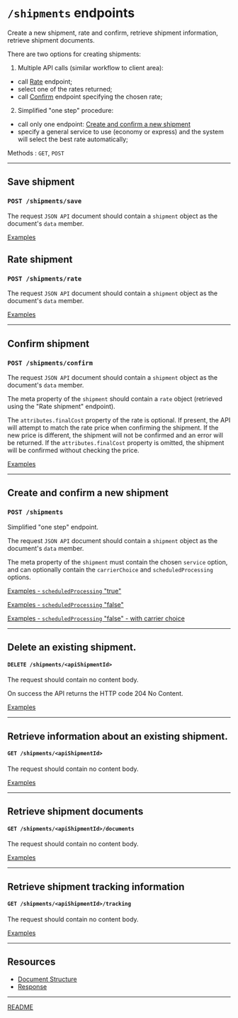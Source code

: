 # `/shipments` endpoints

Create a new shipment, rate and confirm, retrieve shipment information, retrieve shipment documents.

There are two options for creating shipments:

1) Multiple API calls (similar workflow to client area):

- call [Rate](#rate-shipment) endpoint;
- select one of the rates returned;
- call [Confirm](#confirm-shipment) endpoint specifying the chosen rate;

2) Simplified "one step" procedure:

- call only one endpoint: [Create and confirm a new shipment](#create-and-confirm-a-new-shipment)
- specify a general service to use (economy or express) and the system will select the best rate automatically;

Methods : `GET`, `POST`

---

## Save shipment
### `POST /shipments/save`

The request `JSON API` document should contain a `shipment` object as the document's `data` member.

[Examples](ExamplesSave.md)

## Rate shipment
### `POST /shipments/rate`

The request `JSON API` document should contain a `shipment` object as the document's `data` member.

[Examples](ExamplesRate.md)

---

## Confirm shipment
### `POST /shipments/confirm`

The request `JSON API` document should contain a `shipment` object as the document's `data` member.

The meta property of the `shipment` should contain a `rate` object (retrieved using the "Rate shipment" endpoint).

The `attributes.finalCost` property of the rate is optional. If present, the API will attempt to match the rate price when confirming the shipment.
If the new price is different, the shipment will not be confirmed and an error will be returned.
If the `attributes.finalCost` property is omitted, the shipment will be confirmed without checking the price.

[Examples](ExamplesConfirm.md)

---

## Create and confirm a new shipment
### `POST /shipments`

Simplified "one step" endpoint.

The request `JSON API` document should contain a `shipment` object as the document's `data` member.

The meta property of the `shipment` must contain the chosen `service` option, and can optionally contain the `carrierChoice` and `scheduledProcessing` options.

[Examples - `scheduledProcessing` "true"](ExamplesOneStepScheduledTrue.md)

[Examples - `scheduledProcessing` "false"](ExamplesOneStepScheduledFalse.md)

[Examples - `scheduledProcessing` "false" - with carrier choice](ExamplesOneStepScheduledFalseCarrierChoice.md)

---

## Delete an existing shipment.

#### `DELETE /shipments/<apiShipmentId>`

The request should contain no content body.

On success the API returns the HTTP code 204 No Content.

[Examples](ExamplesDeleteShipment.md)

---

## Retrieve information about an existing shipment.
#### `GET /shipments/<apiShipmentId>`

The request should contain no content body.

[Examples](ExamplesRetrieveShipment.md)

---

## Retrieve shipment documents
#### `GET /shipments/<apiShipmentId>/documents`

The request should contain no content body.

[Examples](ExamplesRetrieveDocuments.md)

---

## Retrieve shipment tracking information
#### `GET /shipments/<apiShipmentId>/tracking`

The request should contain no content body.

[Examples](ExamplesRetrieveTracking.md)

---

## Resources

* [Document Structure](DocumentStructure.md)
* [Response](Response.md)

---

[README](../../../README.md)
